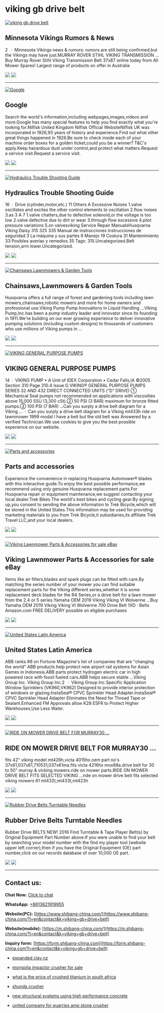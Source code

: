 # viking gb drive belt

<a href="https://swt.shibang-china.com/?l=en&img&k=viking+gb+drive+belt" target="_blank">![viking gb drive belt](http://static.shibang-china.com/all-800x300/630.jpg)</a>

## Minnesota Vikings Rumors &amp; News
2 &ensp;&#0183;&ensp;Minnesota Vikings news &amp; rumors: rumors are still being confirmed,but the Vikings may have just.MURRAY ROVER STIHL VIKING TRANSMISSION …Buy Murray Rover Stihl Viking Transmission Belt 37x87 online today from All Mower Spares! Largest range of products on offer in Australia


<a href="https://whatsapp.shibangsoft.com/WhatsApp.php" target="_blank" title="WhatsApp">![](http://static.shibang-china.com/icon/whatsapp.png)</a> <a href="https://swt.shibang-china.com/?l=en&icon&k=viking+gb+drive+belt" target="_blank">![](http://static.shibang-china.com/icon/chat-en.png)</a>

---

<a href="https://swt.shibang-china.com/?l=en&img&k=viking+gb+drive+belt" target="_blank">![Google](http://static.shibang-china.com/all-800x300/604.jpg)</a>

## Google
Search the world's information,including webpages,images,videos and more.Google has many special features to help you find exactly what you're looking for.Nilfisk United Kingdom Nilfisk Official WebsiteNilfisk UK was incorporated in 1926,93 years of history and experience.Find out what other great things happened in 1926.Be sure to check inside each of your machine order boxes for a golden ticket,could you be a winner? T&amp;C's apply.Keep hazardous dust under control,and protect what matters.Request a service visit.Request a service visit.


<a href="https://whatsapp.shibangsoft.com/WhatsApp.php" target="_blank" title="WhatsApp">![](http://static.shibang-china.com/icon/whatsapp.png)</a> <a href="https://swt.shibang-china.com/?l=en&icon&k=viking+gb+drive+belt" target="_blank">![](http://static.shibang-china.com/icon/chat-en.png)</a>

---

<a href="https://swt.shibang-china.com/?l=en&img&k=viking+gb+drive+belt" target="_blank">![Hydraulics Trouble Shooting Guide](http://static.shibang-china.com/all-800x300/431.jpg)</a>

## Hydraulics Trouble Shooting Guide
16&ensp;&#0183;&ensp;Drive (cylinder,motor,etc.) 11 Others A Excessive Noises 1.valve oscillates and excites the other control elements to oscillation 2.flow noises 3.as 3 A 7 1.valve chatters,due to defective solenoid,or the voltage is too low 2.valve defective due to dirt or wear 3.through flow excessive 4.pilot pressure variations 5.on valvesviking Service Repair ManualsHusqvarna Viking Daisy 315 325 335 Manual de instrucciones Instrucciones de seguridad 3 La m&#225;quina y sus partes 6 Manejo 19 Costura 31 Mantenimiento 33 Posibles aver&#237;as y remedios 35 Tags: 315.Uncategorized.Belt tension,arm lower.Uncategorized.


<a href="https://whatsapp.shibangsoft.com/WhatsApp.php" target="_blank" title="WhatsApp">![](http://static.shibang-china.com/icon/whatsapp.png)</a> <a href="https://swt.shibang-china.com/?l=en&icon&k=viking+gb+drive+belt" target="_blank">![](http://static.shibang-china.com/icon/chat-en.png)</a>

---

<a href="https://swt.shibang-china.com/?l=en&img&k=viking+gb+drive+belt" target="_blank">![Chainsaws,Lawnmowers &amp; Garden Tools](http://static.shibang-china.com/all-800x300/403.jpg)</a>

## Chainsaws,Lawnmowers &amp; Garden Tools
Husqvarna offers a full range of forest and gardening tools including lawn mowers,chainsaws,robotic mowers and more for home owners and professional use.Viking Pump Pump Innovations in Liquid Handling …Viking Pump,Inc.has been a pump industry leader and innovator since its founding in 1911.We're building on our ever growing experience to deliver innovative pumping solutions (including custom designs) to thousands of customers who use millions of Viking pumps in …


<a href="https://whatsapp.shibangsoft.com/WhatsApp.php" target="_blank" title="WhatsApp">![](http://static.shibang-china.com/icon/whatsapp.png)</a> <a href="https://swt.shibang-china.com/?l=en&icon&k=viking+gb+drive+belt" target="_blank">![](http://static.shibang-china.com/icon/chat-en.png)</a>

---

<a href="https://swt.shibang-china.com/?l=en&img&k=viking+gb+drive+belt" target="_blank">![VIKING GENERAL PURPOSE PUMPS](http://static.shibang-china.com/all-800x300/475.jpg)</a>

## VIKING GENERAL PURPOSE PUMPS
14&ensp;&#0183;&ensp;VIKING PUMP • A Unit of IDEX Corporation • Cedar Falls,IA &#169;2005 Section 310 Page 310.4 Issue G VIKING&#174; GENERAL PURPOSE PUMPS SERIES 32 AND 432 DIRECT CONNECTED UNITS (“D” DRIVE) ① Mechanical Seal pumps not recommended on applications with viscosities above 15,000 SSU (3,300 cSt).② 50 PSI (3 BAR) maximum for bronze fitted pumps.③ 100 PSI (7 BAR) …Can you surply a drive belt diagram for a Viking …&ensp;&#0183;&ensp;Can you surply a drive belt diagram for a Viking mt433h ride on lawnmower 1999 modal I have a belt but the old belt was Answered by a verified Technician.We use cookies to give you the best possible experience on our website.


<a href="https://whatsapp.shibangsoft.com/WhatsApp.php" target="_blank" title="WhatsApp">![](http://static.shibang-china.com/icon/whatsapp.png)</a> <a href="https://swt.shibang-china.com/?l=en&icon&k=viking+gb+drive+belt" target="_blank">![](http://static.shibang-china.com/icon/chat-en.png)</a>

---

<a href="https://swt.shibang-china.com/?l=en&img&k=viking+gb+drive+belt" target="_blank">![Parts and accessories](http://static.shibang-china.com/all-800x300/920.jpg)</a>

## Parts and accessories
Experience the convenience in replacing Husqvarna Automower&#174; blades with this interactive guide.To enjoy the best possible performance,we recommend using only genuine Husqvarna replacement parts.For Husqvarna repair or equipment maintenance,we suggest contacting your local dealer.Trek Bikes The world's best bikes and cycling gear.By signing up,you consent to sending the above information to Trek Bicycle,which will be stored in the United States.This information may be used for providing marketing materials to you from Trek Bicycle,it subsidiaries,its affiliate Trek Travel LLC,and your local dealers.


<a href="https://whatsapp.shibangsoft.com/WhatsApp.php" target="_blank" title="WhatsApp">![](http://static.shibang-china.com/icon/whatsapp.png)</a> <a href="https://swt.shibang-china.com/?l=en&icon&k=viking+gb+drive+belt" target="_blank">![](http://static.shibang-china.com/icon/chat-en.png)</a>

---

<a href="https://swt.shibang-china.com/?l=en&img&k=viking+gb+drive+belt" target="_blank">![Viking Lawnmower Parts &amp; Accessories for sale eBay](http://static.shibang-china.com/all-800x300/553.jpg)</a>

## Viking Lawnmower Parts &amp; Accessories for sale eBay
Items like air filters,blades and spark plugs can be fitted with care.By matching the series number of your mower you can find suitable replacement parts for the Viking different series,whether it is some replacement deck blades for the R4 Series,or a drive belt for a lawn mower from the 2,4 or 5 series.Yamaha OEM 2019 Viking Viking VI Wolverine …Buy Yamaha OEM 2019 Viking Viking VI Wolverine 700 Drive Belt 1XD : Belts Amazon.com FREE DELIVERY possible on eligible purchases


<a href="https://whatsapp.shibangsoft.com/WhatsApp.php" target="_blank" title="WhatsApp">![](http://static.shibang-china.com/icon/whatsapp.png)</a> <a href="https://swt.shibang-china.com/?l=en&icon&k=viking+gb+drive+belt" target="_blank">![](http://static.shibang-china.com/icon/chat-en.png)</a>

---

<a href="https://swt.shibang-china.com/?l=en&img&k=viking+gb+drive+belt" target="_blank">![United States Latin America](http://static.shibang-china.com/all-800x300/1358.jpg)</a>

## United States Latin America
ABB ranks #8 on Fortune Magazine's list of companies that are &quot;changing the world&quot; ABB products help protect new airport rail systems for Asian Games in Indonesia.ABB parts protect hydrogen electric car in high powered race with fossil fueled cars.ABB helps secure stable …Viking Group Inc. Viking Group Inc.2 &ensp;&#0183;&ensp;Viking Group Inc.Specific Application Window Sprinklers (VK960,VK962) Designed to provide interior protection of windows or glazing.InstaSeal&#174; CPVC Sprinkler Head Adapter.InstaSeal&#174; CPVC Sprinkler Head Adapter Eliminates the Need for Thread Tape or Sealant.Enhanced FM Approvals allow K28 ESFR to Protect Higher Warehouses,Use Less Water.


<a href="https://whatsapp.shibangsoft.com/WhatsApp.php" target="_blank" title="WhatsApp">![](http://static.shibang-china.com/icon/whatsapp.png)</a> <a href="https://swt.shibang-china.com/?l=en&icon&k=viking+gb+drive+belt" target="_blank">![](http://static.shibang-china.com/icon/chat-en.png)</a>

---

<a href="https://swt.shibang-china.com/?l=en&img&k=viking+gb+drive+belt" target="_blank">![RIDE ON MOWER DRIVE BELT FOR MURRAY30 …](http://static.shibang-china.com/all-800x300/88.jpg)</a>

## RIDE ON MOWER DRIVE BELT FOR MURRAY30 …
fits 42&quot; viking model mt426h,victa 4015hx.oem part no's 37x61,037x61,710531,037x61ma.fits victa 4216hx mox88a.drive belt for 30 to 50&quot; murray &amp; vicking mowers.ride on mower parts.RIDE ON MOWER DRIVE BELT FITS SELECTED VIKING …ride on mower drive belt fits selected viking mowers 61 mt432t,mt433t,mt423h


<a href="https://whatsapp.shibangsoft.com/WhatsApp.php" target="_blank" title="WhatsApp">![](http://static.shibang-china.com/icon/whatsapp.png)</a> <a href="https://swt.shibang-china.com/?l=en&icon&k=viking+gb+drive+belt" target="_blank">![](http://static.shibang-china.com/icon/chat-en.png)</a>

---

<a href="https://swt.shibang-china.com/?l=en&img&k=viking+gb+drive+belt" target="_blank">![Rubber Drive Belts Turntable Needles](http://static.shibang-china.com/all-800x300/342.jpg)</a>

## Rubber Drive Belts Turntable Needles
Rubber Drive BELTS NEW! 2016 Find Turntable &amp; Tape Player Belt(s) by Original Equipment Part Number above.If you were unable to find your belt by searching your model number with the find my player tool (website upper left corner),then if you have the Original Equipment (OE) part number,click on our records database of over 10,000 OE part.

<a href="https://whatsapp.shibangsoft.com/WhatsApp.php" target="_blank" title="WhatsApp">![](http://static.shibang-china.com/icon/whatsapp.png)</a> <a href="https://swt.shibang-china.com/?l=en&icon&k=viking+gb+drive+belt" target="_blank">![](http://static.shibang-china.com/icon/chat-en.png)</a>

---
## Contact us:

**Chat Now:** [Click to chat](https://swt.shibang-china.com?l=en&contact&k=viking+gb+drive+belt)

**WhatsApp:**  [+8613621919955](https://whatsapp.shibangsoft.com/WhatsApp.php)

**Website(PC):** [https://www.shibang-china.com/](https://www.shibang-china.com/?l=en&contact&k=viking+gb+drive+belt)

**Website(mobile):** [https://m.shibang-china.com/](https://m.shibang-china.com/?l=en&contact&k=viking+gb+drive+belt)

**Inquiry form:** [https://form.shibang-china.com](https://form.shibang-china.com?l=en&contact&k=viking+gb+drive+belt)

* [expanded clay nz](../151/expanded%20clay%20nz.md)

* [mongolia impactor crusher for sale](../158/mongolia%20impactor%20crusher%20for%20sale.md)

* [what is the price of crushed titanium in south africa](../156/what%20is%20the%20price%20of%20crushed%20titanium%20in%20south%20africa.md)

* [shunda crusher](../159/shunda%20crusher.md)

* [new structural systems using high performance concrete](../155/new%20structural%20systems%20using%20high%20performance%20concrete.md)

* [united company for quarries amp stone crusher](../159/united%20company%20for%20quarries%20amp%20stone%20crusher.md)